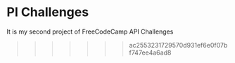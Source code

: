 PI Challenges
=======
It is my second project of FreeCodeCamp API Challenges
>>>>>>> ac2553231729570d931ef6e0f07bf747ee4a6ad8
